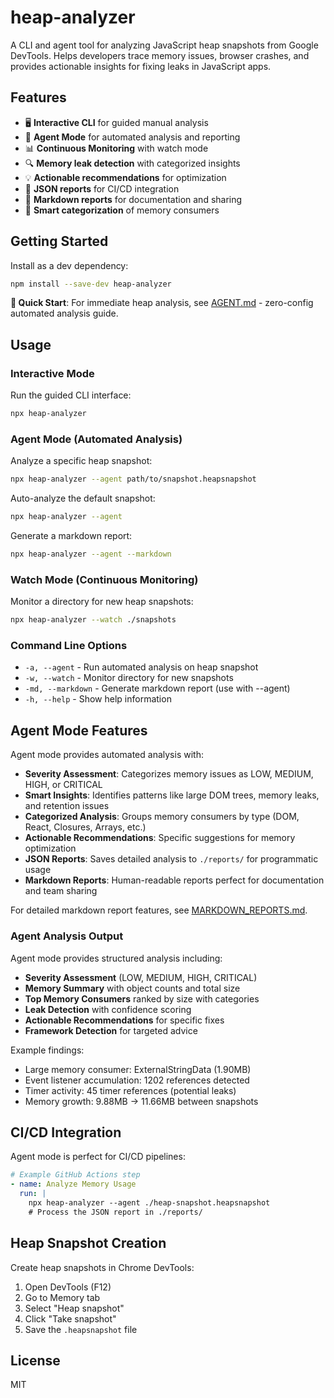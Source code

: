 # heap-analyzer

A CLI and agent tool for analyzing JavaScript heap snapshots from Google DevTools. Helps developers trace memory issues, browser crashes, and provides actionable insights for fixing leaks in JavaScript apps.

## Features

- 🖥️ **Interactive CLI** for guided manual analysis
- 🤖 **Agent Mode** for automated analysis and reporting
- 📊 **Continuous Monitoring** with watch mode
- 🔍 **Memory leak detection** with categorized insights
- 💡 **Actionable recommendations** for optimization
- 📁 **JSON reports** for CI/CD integration
- 📝 **Markdown reports** for documentation and sharing
- 🎯 **Smart categorization** of memory consumers

## Getting Started

Install as a dev dependency:

```sh
npm install --save-dev heap-analyzer
```

**🚀 Quick Start**: For immediate heap analysis, see [AGENT.md](./AGENT.md) - zero-config automated analysis guide.

## Usage

### Interactive Mode

Run the guided CLI interface:

```sh
npx heap-analyzer
```

### Agent Mode (Automated Analysis)

Analyze a specific heap snapshot:

```sh
npx heap-analyzer --agent path/to/snapshot.heapsnapshot
```

Auto-analyze the default snapshot:

```sh
npx heap-analyzer --agent
```

Generate a markdown report:

```sh
npx heap-analyzer --agent --markdown
```

### Watch Mode (Continuous Monitoring)

Monitor a directory for new heap snapshots:

```sh
npx heap-analyzer --watch ./snapshots
```

### Command Line Options

- `-a, --agent` - Run automated analysis on heap snapshot
- `-w, --watch` - Monitor directory for new snapshots
- `-md, --markdown` - Generate markdown report (use with --agent)
- `-h, --help` - Show help information

## Agent Mode Features

Agent mode provides automated analysis with:

- **Severity Assessment**: Categorizes memory issues as LOW, MEDIUM, HIGH, or CRITICAL
- **Smart Insights**: Identifies patterns like large DOM trees, memory leaks, and retention issues
- **Categorized Analysis**: Groups memory consumers by type (DOM, React, Closures, Arrays, etc.)
- **Actionable Recommendations**: Specific suggestions for memory optimization
- **JSON Reports**: Saves detailed analysis to `./reports/` for programmatic usage
- **Markdown Reports**: Human-readable reports perfect for documentation and team sharing

For detailed markdown report features, see [MARKDOWN_REPORTS.md](./MARKDOWN_REPORTS.md).

### Agent Analysis Output

Agent mode provides structured analysis including:

- **Severity Assessment** (LOW, MEDIUM, HIGH, CRITICAL)
- **Memory Summary** with object counts and total size
- **Top Memory Consumers** ranked by size with categories
- **Leak Detection** with confidence scoring
- **Actionable Recommendations** for specific fixes
- **Framework Detection** for targeted advice

Example findings:

- Large memory consumer: ExternalStringData (1.90MB)
- Event listener accumulation: 1202 references detected
- Timer activity: 45 timer references (potential leaks)
- Memory growth: 9.88MB → 11.66MB between snapshots

## CI/CD Integration

Agent mode is perfect for CI/CD pipelines:

```yaml
# Example GitHub Actions step
- name: Analyze Memory Usage
  run: |
    npx heap-analyzer --agent ./heap-snapshot.heapsnapshot
    # Process the JSON report in ./reports/
```

## Heap Snapshot Creation

Create heap snapshots in Chrome DevTools:

1. Open DevTools (F12)
2. Go to Memory tab
3. Select "Heap snapshot"
4. Click "Take snapshot"
5. Save the `.heapsnapshot` file

## License

MIT
